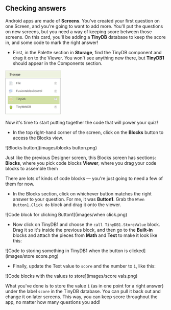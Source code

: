 ## Checking answers

Android apps are made of **Screens**. You've created your first question on one Screen, and you're going to want to add more. You'll put the questions on new screens, but you need a way of keeping score between those screens. On this card, you'll be adding a **TinyDB** database to keep the score in, and some code to mark the right answer!

+ First, in the Palette section in **Storage**, find the TinyDB component and drag it on to the Viewer. You won't see anything new there, but **TinyDB1** should appear in the Components section. 

![The TinyDB component in the Palette](images/tinydb.png)

Now it's time to start putting together the code that will power your quiz! 

+ In the top right-hand corner of the screen, click on the **Blocks** button to access the Blocks view.

![Blocks button](images/blocks button.png)

Just like the previous Designer screen, this Blocks screen has sections:  
  **Blocks**, where you pick code blocks
  **Viewer**, where you drag your code blocks to assemble them

There are lots of kinds of code blocks — you're just going to need a few of them for now. 

+ In the Blocks section, click on whichever button matches the right answer to your question. For me, it was **Button1**. Grab the `When Button1.Click do` block and drag it onto the viewer.

![Code block for clicking Button1](images/when click.png)

+ Now click on TinyDB1 and choose the `call TinyDB1.StoreValue` block. Drag it so it's inside the previous block, and then go to the **Built-in** blocks and attach the pieces from **Math** and **Text** to make it look like this:
  
![Code to storing something in TinyDB1 when the button is clicked](images/store score.png)

+ Finally, update the Text value to `score` and the number to `1`, like this:
  
![Code blocks with the values to store](images/score vals.png)

What you've done is to store the value `1` (as in one point for a right answer) under the label `score` in the TinyDB database. You can pull it back out and change it on later screens. This way, you can keep score throughout the app, no matter how many questions you add!
